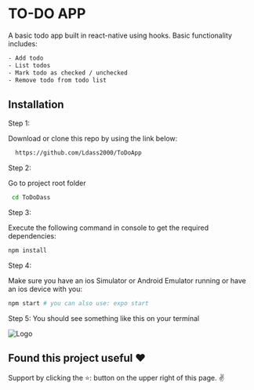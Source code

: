 
# TO-DO APP








  


A basic todo app built in react-native using hooks. Basic functionality includes:

```bash
- Add todo
- List todos
- Mark todo as checked / unchecked 
- Remove todo from todo list

```

  
## Installation

Step 1:

Download or clone this repo by using the link below:

```bash
  https://github.com/Ldass2000/ToDoApp
```
Step 2:

Go to project root folder

```bash
 cd ToDoDass
```
Step 3:

Execute the following command in console to get the required dependencies:

```bash
npm install

```

Step 4:

Make sure you have an ios Simulator or Android Emulator running or have an ios device with you:

```bash
npm start # you can also use: expo start

```

Step 5:
You should see something like this on your terminal

![Logo](https://user-images.githubusercontent.com/9260574/76275585-c2911480-62d7-11ea-99c4-ffb17a82b614.png)

    
## Found this project useful ❤️
Support by clicking the ⭐️: button on the upper right of this page. ✌️

  

